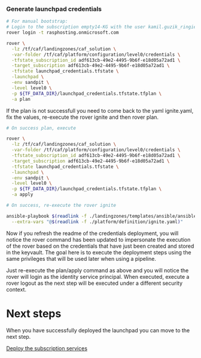 
### Generate launchpad credentials

```bash
# For manual bootstrap:
# Login to the subscription empty14-KG with the user kamil.guzik_ringieraxelspringer.pl#EXT#@rasphosting.onmicrosoft.com
rover login -t rasphosting.onmicrosoft.com

rover \
  -lz /tf/caf/landingzones/caf_solution \
  -var-folder /tf/caf/platform/configuration/level0/credentials \
  -tfstate_subscription_id adf613cb-49e2-4495-9b6f-e18d05a72ad1 \
  -target_subscription adf613cb-49e2-4495-9b6f-e18d05a72ad1 \
  -tfstate launchpad_credentials.tfstate \
  -launchpad \
  -env sandpit \
  -level level0 \
  -p ${TF_DATA_DIR}/launchpad_credentials.tfstate.tfplan \
  -a plan

```

If the plan is not successfull you need to come back to the yaml ignite.yaml, fix the values, re-execute the rover ignite and then rover plan.


```bash 
# On success plan, execute

rover \
  -lz /tf/caf/landingzones/caf_solution \
  -var-folder /tf/caf/platform/configuration/level0/credentials \
  -tfstate_subscription_id adf613cb-49e2-4495-9b6f-e18d05a72ad1 \
  -target_subscription adf613cb-49e2-4495-9b6f-e18d05a72ad1 \
  -tfstate launchpad_credentials.tfstate \
  -launchpad \
  -env sandpit \
  -level level0 \
  -p ${TF_DATA_DIR}/launchpad_credentials.tfstate.tfplan \
  -a apply

```

```bash
# On success, re-execute the rover ignite

ansible-playbook $(readlink -f ./landingzones/templates/ansible/ansible.yaml) \
  --extra-vars "@$(readlink -f ./platform/definition/ignite.yaml)"

```

Now if you refresh the readme of the credentials deployment, you will notice the rover command has been updated to impersonate the execution of the rover based on the credentials that have just been created and stored in the keyvault. The goal here is to execute the deployment steps using the same privileges that will be used later when using a pipeline.

Just re-execute the plan/apply command as above and you will notice the rover will login as the identity service principal. When executed, execute a rover logout as the next step will be executed under a different security context.

# Next steps

When you have successfully deployed the launchpad you can  move to the next step.

 [Deploy the subscription services](../../level1/subscriptions/readme.md)
